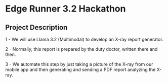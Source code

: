 # Edge Runner 3.2 Hackathon

## Project Description
1 - We will use Llama 3.2 (Multimodal) to develop an X-ray report generator.

2 - Normally, this report is prepared by the duty doctor, written there and then.

3 -  We automate this step by just taking a picture of the X-ray from our mobile app and then generating and sending a PDF report analyzing the X-ray.